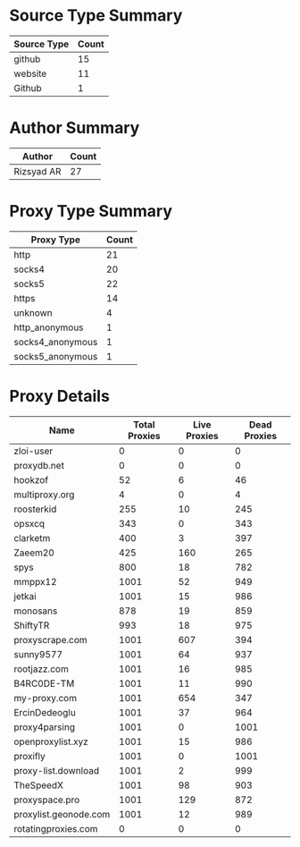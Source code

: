 # Source Type Summary

| Source Type | Count |
|-------------|-------|
| github | 15 |
| website | 11 |
| Github | 1 |


# Author Summary

| Author | Count |
|--------|-------|
| Rizsyad AR | 27 |


# Proxy Type Summary

| Proxy Type | Count |
|------------|-------|
| http | 21 |
| socks4 | 20 |
| socks5 | 22 |
| https | 14 |
| unknown | 4 |
| http_anonymous | 1 |
| socks4_anonymous | 1 |
| socks5_anonymous | 1 |


# Proxy Details

| Name | Total Proxies | Live Proxies | Dead Proxies |
|------|---------------|--------------|---------------|
| zloi-user | 0 | 0 | 0 |
| proxydb.net | 0 | 0 | 0 |
| hookzof | 52 | 6 | 46 |
| multiproxy.org | 4 | 0 | 4 |
| roosterkid | 255 | 10 | 245 |
| opsxcq | 343 | 0 | 343 |
| clarketm | 400 | 3 | 397 |
| Zaeem20 | 425 | 160 | 265 |
| spys | 800 | 18 | 782 |
| mmppx12 | 1001 | 52 | 949 |
| jetkai | 1001 | 15 | 986 |
| monosans | 878 | 19 | 859 |
| ShiftyTR | 993 | 18 | 975 |
| proxyscrape.com | 1001 | 607 | 394 |
| sunny9577 | 1001 | 64 | 937 |
| rootjazz.com | 1001 | 16 | 985 |
| B4RC0DE-TM | 1001 | 11 | 990 |
| my-proxy.com | 1001 | 654 | 347 |
| ErcinDedeoglu | 1001 | 37 | 964 |
| proxy4parsing | 1001 | 0 | 1001 |
| openproxylist.xyz | 1001 | 15 | 986 |
| proxifly | 1001 | 0 | 1001 |
| proxy-list.download | 1001 | 2 | 999 |
| TheSpeedX | 1001 | 98 | 903 |
| proxyspace.pro | 1001 | 129 | 872 |
| proxylist.geonode.com | 1001 | 12 | 989 |
| rotatingproxies.com | 0 | 0 | 0 |
